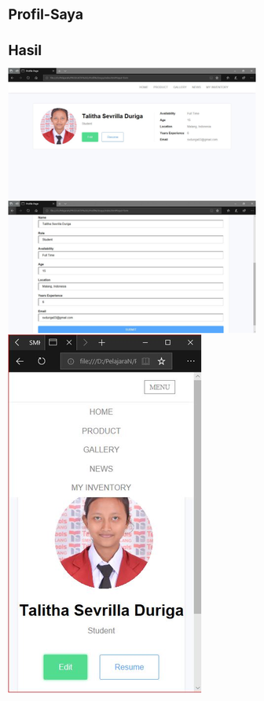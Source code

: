 # Profil-Saya
# Hasil
![alt](https://github.com/TalithaSevrillaD/Profil-Saya/blob/master/hasil.JPG?raw=true)
![alt](https://github.com/TalithaSevrillaD/Profil-Saya/blob/master/hasil1.JPG?raw=true)
![alt](https://github.com/TalithaSevrillaD/Profil-Saya/blob/master/hasilJS.JPG?raw=true)
